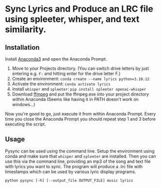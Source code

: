 # Sync Lyrics and Produce an LRC file using spleeter, whisper, and text similarity.

## Installation

Install [Anaconda3](https://www.anaconda.com/download) and open the Anaconda Prompt.

1. Move to your Projects directory. (You can switch drive letters by just entering e.g. `F:` and hitting enter for the drive letter F.)
2. Create an environment: `conda create --name lyrics python=3.10.12`
3. Activate the environment: `conda activate lyrics`
4. Install `whisper` and `spleeter`: `pip install spleeter openai-whisper`
5. Download [ffmpeg](https://ffmpeg.org/download.html) and put the ffmpeg.exe into your project directory within Anaconda (Seems like having it in PATH doesn't work on windows...)

Now you're good to go, just execute it from within Anaconda Prompt. Every time you close the Anaconda Prompt you should repeat step 1 and 3 before executing the script.

## Usage

Pysync can be used using the command line. Setup the environment using conda and make sure that `whisper` and `spleeter` are installed. Then you can use this via the command line, providing an mp3 of the song and text file with lyrics you want to sync. The program will produce a .lrc file with timestamps which can be used by various lyric display programs.

`python pysync [-h] [--output_file OUTPUT_FILE] music lyrics`